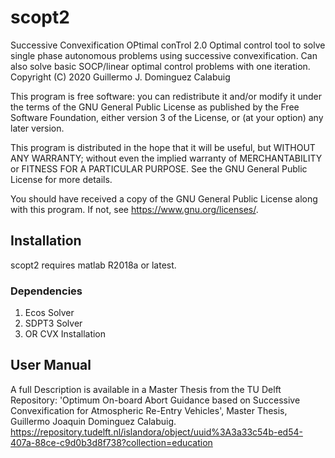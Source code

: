 # scopt2
Successive Convexification OPtimal conTrol 2.0
Optimal control tool to solve single phase autonomous problems
using successive convexification. Can also solve basic SOCP/linear 
optimal control problems with one iteration.
Copyright (C) 2020  Guillermo J. Dominguez Calabuig

This program is free software: you can redistribute it and/or modify
it under the terms of the GNU General Public License as published by
the Free Software Foundation, either version 3 of the License, or
(at your option) any later version.

This program is distributed in the hope that it will be useful,
but WITHOUT ANY WARRANTY; without even the implied warranty of
MERCHANTABILITY or FITNESS FOR A PARTICULAR PURPOSE.  See the
GNU General Public License for more details.

You should have received a copy of the GNU General Public License
along with this program.  If not, see <https://www.gnu.org/licenses/>.


## Installation

scopt2 requires matlab R2018a or latest. 

### Dependencies
 1. Ecos Solver 
 2. SDPT3 Solver
 3. OR CVX Installation


## User Manual
A full Description is available in a Master Thesis from the TU Delft Repository:
 'Optimum On-board Abort Guidance based on Successive Convexification
 for Atmospheric Re-Entry Vehicles', Master Thesis, Guillermo
 Joaquin Dominguez Calabuig. 
 <https://repository.tudelft.nl/islandora/object/uuid%3A3a33c54b-ed54-407a-88ce-c9d0b3d8f738?collection=education>